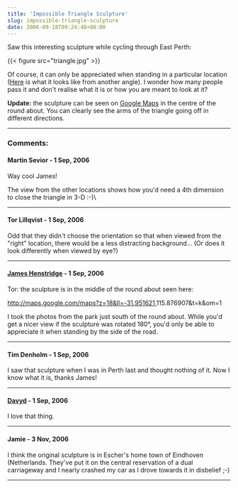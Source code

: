 ```yaml
---
title: 'Impossible Triangle Sculpture'
slug: impossible-triangle-sculpture
date: 2006-09-18T09:24:48+08:00
---
```


Saw this interesting sculpture while cycling through East Perth:

{{< figure src="triangle.jpg" >}}

Of course, it can only be appreciated when standing in a particular
location ([Here](triangle-angle.jpg) is what it looks like from
another angle). I wonder how many people pass it and don\'t realise
what it is or how you are meant to look at it?

**Update:** the sculpture can be seen on [Google
Maps](http://maps.google.com/maps?z=18&ll=-31.951621,115.876907&t=k&om=1)
in the centre of the round about. You can clearly see the arms of the
triangle going off in different directions.

---
### Comments:
#### Martin Sevior - <time datetime="2006-09-18 16:12:17">1 Sep, 2006</time>

Way cool James!

The view from the other locations shows how you\'d need a 4th dimension
to close the triangle in 3-D :-)\

---
#### Tor Lillqvist - <time datetime="2006-09-18 16:21:53">1 Sep, 2006</time>

Odd that they didn\'t choose the orientation so that when viewed from
the \"right\" location, there would be a less distracting background\...
(Or does it look differently when viewed by eye?)

---
#### [James Henstridge](http://blogs.gnome.org/jamesh) - <time datetime="2006-09-18 16:54:51">1 Sep, 2006</time>

Tor: the sculpture is in the middle of the round about seen here:

<http://maps.google.com/maps?z=18&ll=-31.951621>,115.876907&t=k&om=1

I took the photos from the park just south of the round about. While
you\'d get a nicer view if the sculpture was rotated 180°, you\'d only
be able to appreciate it when standing by the side of the road.

---
#### Tim Denholm - <time datetime="2006-09-18 19:53:24">1 Sep, 2006</time>

I saw that sculpture when I was in Perth last and thought nothing of it.
Now I know what it is, thanks James!

---
#### [Davyd](http://www.davyd.id.au/) - <time datetime="2006-09-18 22:37:33">1 Sep, 2006</time>

I love that thing.

---
#### Jamie - <time datetime="2006-11-15 02:45:43">3 Nov, 2006</time>

I think the original sculpture is in Escher\'s home town of Eindhoven
(Netherlands. They\'ve put it on the central reservation of a dual
carriageway and I nearly crashed my car as I drove towards it in
disbelief ;-)

---
